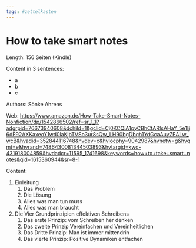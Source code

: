 ```yaml
---
tags: #zettelkasten
---
```


# How to take smart notes

Length: 156 Seiten (Kindle)

Content in 3 sentences:
- a
- b
- c

Authors: Sönke Ahrens 

Web: https://www.amazon.de/How-Take-Smart-Notes-Nonfiction/dp/1542866502/ref=sr_1_1?adgrpid=76673940608&dchild=1&gclid=Cj0KCQiA1pyCBhCtARIsAHaY_5e1Ij6dF92AXKaxeoY1wd0laKjbTVSo3ur8sQw_LH90bgDbqh1YdGcaAuyZEALw_wcB&hvadid=352844116748&hvdev=c&hvlocphy=9042987&hvnetw=g&hvqmt=e&hvrand=7486430081344503893&hvtargid=kwd-431918004859&hydadcr=11595_1741698&keywords=how+to+take+smart+notes&qid=1615360944&sr=8-1

Content:
1. Einleitung
   1. Das Problem
   2. Die Lösung
   3. Alles was man tun muss
   4. Alles was man braucht
2. Die Vier Grundprinzipien effektiven Schreibens
   1. Das erste Prinzip: vom Schreiben her denken
   2. Das zweite Prinzip Vereinfachen und Vereinheitlichen
   3. Das Dritte Prinzip: Man ist immer mittendrin
   4. Das vierte Prinzip: Positive Dynamiken entfachen